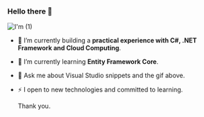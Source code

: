 ### Hello there 👋
![I'm (1)](https://user-images.githubusercontent.com/65626254/172077544-e21e1bf4-28b8-4473-b3f4-d8c5a7d7c2b4.gif)


- 🔭 I’m currently building a **practical experience with C#, .NET Framework and Cloud Computing**.
- 🌱 I’m currently learning **Entity Framework Core**.
- 💬 Ask me about Visual Studio snippets and the gif above.
- ⚡ I open to new technologies and committed to learning.

  Thank you.
